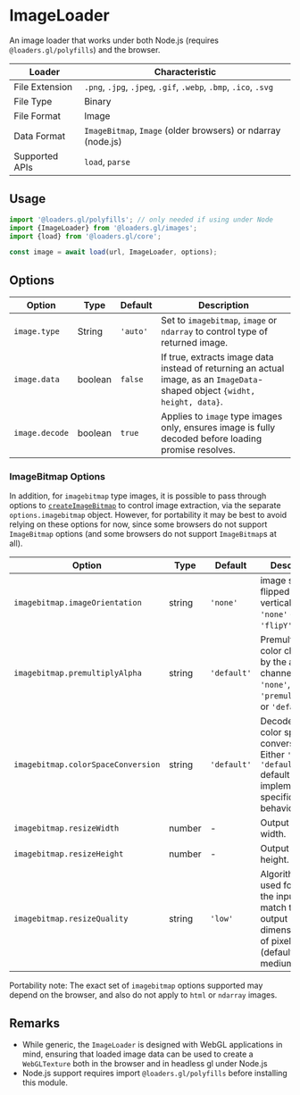 # ImageLoader

An image loader that works under both Node.js (requires `@loaders.gl/polyfills`) and the browser.

| Loader         | Characteristic                                                   |
| -------------- | ---------------------------------------------------------------- |
| File Extension | `.png`, `.jpg`, `.jpeg`, `.gif`, `.webp`, `.bmp`, `.ico`, `.svg` |
| File Type      | Binary                                                           |
| File Format    | Image                                                            |
| Data Format    | `ImageBitmap`, `Image` (older browsers) or ndarray (node.js)     |
| Supported APIs | `load`, `parse`                                                  |

## Usage

```js
import '@loaders.gl/polyfills'; // only needed if using under Node
import {ImageLoader} from '@loaders.gl/images';
import {load} from '@loaders.gl/core';

const image = await load(url, ImageLoader, options);
```

## Options

| Option         | Type    | Default  | Description                                                                                                                 |
| -------------- | ------- | -------- | --------------------------------------------------------------------------------------------------------------------------- |
| `image.type`   | String  | `'auto'` | Set to `imagebitmap`, `image` or `ndarray` to control type of returned image.                                               |
| `image.data`   | boolean | `false`  | If true, extracts image data instead of returning an actual image, as an `ImageData`-shaped object `{widht, height, data}`. |
| `image.decode` | boolean | `true`   | Applies to `image` type images only, ensures image is fully decoded before loading promise resolves.                        |

### ImageBitmap Options

In addition, for `imagebitmap` type images, it is possible to pass through options to [`createImageBitmap`](https://developer.mozilla.org/en-US/docs/Web/API/WindowOrWorkerGlobalScope/createImageBitmap) to control image extraction, via the separate `options.imagebitmap` object. However, for portability it may be best to avoid relying on these options for now, since some browsers do not support `ImageBitmap` options (and some browsers do not support `ImageBitmap`s at all).

| Option                             | Type   | Default     | Description                                                                                                                   |
| ---------------------------------- | ------ | ----------- | ----------------------------------------------------------------------------------------------------------------------------- |
| `imagebitmap.imageOrientation`     | string | `'none'`    | image should be flipped vertically. Either `'none'` or `'flipY'`.                                                             |
| `imagebitmap.premultiplyAlpha`     | string | `'default'` | Premultiply color channels by the alpha channel. One of `'none'`, `'premultiply'`, or `'default'`.                            |
| `imagebitmap.colorSpaceConversion` | string | `'default'` | Decode using color space conversion. Either `'none'` or `'default'` default indicates implementation-specific behavior.       |
| `imagebitmap.resizeWidth`          | number | -           | Output image width.                                                                                                           |
| `imagebitmap.resizeHeight`         | number | -           | Output image height.                                                                                                          |
| `imagebitmap.resizeQuality`        | string | `'low'`     | Algorithm to be used for resizing the input to match the output dimensions. One of pixelated, low (default), medium, or high. |

Portability note: The exact set of `imagebitmap` options supported may depend on the browser, and also do not apply to `html` or `ndarray` images.

## Remarks

- While generic, the `ImageLoader` is designed with WebGL applications in mind, ensuring that loaded image data can be used to create a `WebGLTexture` both in the browser and in headless gl under Node.js
- Node.js support requires import `@loaders.gl/polyfills` before installing this module.
